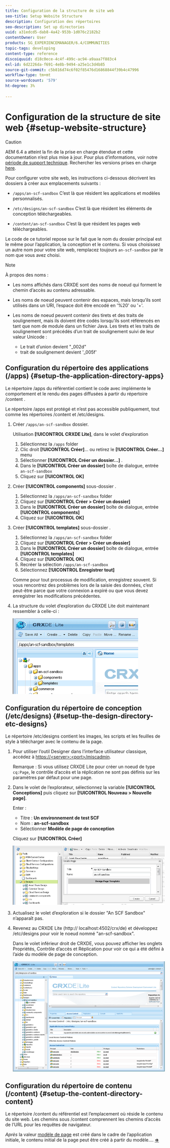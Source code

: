 ```yaml
---
title: Configuration de la structure de site web
seo-title: Setup Website Structure
description: Configuration des répertoires
seo-description: Set up directories
uuid: a31edcd5-dab8-4a42-953b-1d076c2182b2
contentOwner: User
products: SG_EXPERIENCEMANAGER/6.4/COMMUNITIES
topic-tags: developing
content-type: reference
discoiquuid: d18c0ece-4c4f-499c-ac94-a9aaa7f883c4
exl-id: 6d2226da-f691-4e8b-9494-a25e1c3d4b85
source-git-commit: c5b816d74c6f02f85476d16868844f39b4c47996
workflow-type: tm+mt
source-wordcount: '579'
ht-degree: 3%

---
```


# Configuration de la structure de site web {#setup-website-structure}

>[!CAUTION]
>
>AEM 6.4 a atteint la fin de la prise en charge étendue et cette documentation n’est plus mise à jour. Pour plus d’informations, voir notre [période de support technique](https://helpx.adobe.com/fr/support/programs/eol-matrix.html). Rechercher les versions prises en charge [here](https://experienceleague.adobe.com/docs/?lang=fr).

Pour configurer votre site web, les instructions ci-dessous décrivent les dossiers à créer aux emplacements suivants :

* `/apps/an-scf-sandbox`
C’est là que résident les applications et modèles personnalisés.

* `/etc/designs/an-scf-sandbox`
C’est là que résident les éléments de conception téléchargeables.

* `/content/an-scf-sandbox`
C’est là que résident les pages web téléchargeables.

Le code de ce tutoriel repose sur le fait que le nom du dossier principal est le même pour l’application, la conception et le contenu. Si vous choisissez un autre nom pour votre site web, remplacez toujours `an-scf-sandbox` par le nom que vous avez choisi.

>[!NOTE]
>
>À propos des noms :
>
>* Les noms affichés dans CRXDE sont des noms de noeud qui forment le chemin d’accès au contenu adressable.
>* Les noms de noeud peuvent contenir des espaces, mais lorsqu’ils sont utilisés dans un URI, l’espace doit être encodé en &#39;%20&#39; ou &#39;+&#39;.
>* Les noms de noeud peuvent contenir des tirets et des traits de soulignement, mais ils doivent être codés lorsqu’ils sont référencés en tant que nom de module dans un fichier Java. Les tirets et les traits de soulignement sont précédés d’un trait de soulignement suivi de leur valeur Unicode :
   >
   >   * Le trait d’union devient &quot;_002d&quot;
   >   * trait de soulignement devient &#39;_005f&#39;


## Configuration du répertoire des applications (/apps) {#setup-the-application-directory-apps}

Le répertoire /apps du référentiel contient le code avec implémente le comportement et le rendu des pages diffusées à partir du répertoire /content .

Le répertoire /apps est protégé et n’est pas accessible publiquement, tout comme les répertoires /content et /etc/designs.

1. Créer `/apps/an-scf-sandbox` dossier.

   Utilisation **[!UICONTROL CRXDE Lite]**, dans le volet d’exploration

   1. Sélectionnez la `/apps` folder
   1. Clic droit **[!UICONTROL Créer]**... ou retirez le **[!UICONTROL Créer...]** menu
   1. Sélectionner **[!UICONTROL Créer un dossier...]** .
   1. Dans le **[!UICONTROL Créer un dossier]** boîte de dialogue, entrée `an-scf-sandbox`
   1. Cliquez sur **[!UICONTROL OK]**

1. Créer **[!UICONTROL components]** sous-dossier .

   1. Sélectionnez la `/apps/an-scf-sandbox` folder
   1. Cliquez sur **[!UICONTROL Créer > Créer un dossier]**
   1. Dans le **[!UICONTROL Créer un dossier]** boîte de dialogue, entrée **[!UICONTROL components]**
   1. Cliquez sur **[!UICONTROL OK]**

1. Créer **[!UICONTROL templates]** sous-dossier .

   1. Sélectionnez la `/apps/an-scf-sandbox` folder
   1. Cliquez sur **[!UICONTROL Créer > Créer un dossier]**
   1. Dans le **[!UICONTROL Créer un dossier]** boîte de dialogue, entrée **[!UICONTROL templates]**
   1. Cliquez sur **[!UICONTROL OK]**
   1. Recréer la sélection `/apps/an-scf-sandbox`
   1. Sélectionnez **[!UICONTROL Enregistrer tout]**

   Comme pour tout processus de modification, enregistrez souvent. Si vous rencontrez des problèmes lors de la saisie des données, c’est peut-être parce que votre connexion a expiré ou que vous devez enregistrer les modifications précédentes.

1. La structure du volet d’exploration du CRXDE Lite doit maintenant ressembler à celle-ci :

   ![chlimage_1-44](assets/chlimage_1-44.png)

## Configuration du répertoire de conception (/etc/designs) {#setup-the-design-directory-etc-designs}

Le répertoire /etc/designs contient les images, les scripts et les feuilles de style à télécharger avec le contenu de la page.

1. Pour utiliser l’outil Designer dans l’interface utilisateur classique, accédez à [https://&lt;server>:&lt;port>/miscadmin](http://localhost:4502/miscadmin).

   Remarque : Si vous utilisez CRXDE Lite pour créer un noeud de type `cq:Page`, le contrôle d’accès et la réplication ne sont pas définis sur les paramètres par défaut pour une page.

1. Dans le volet de l’explorateur, sélectionnez la variable **[!UICONTROL Conceptions]** puis cliquez sur **[!UICONTROL Nouveau > Nouvelle page]**.

   Enter :

   * Titre : **Un environnement de test SCF**
   * Nom : **an-scf-sandbox**
   * Sélectionner **Modèle de page de conception**

   Cliquez sur **[!UICONTROL Créer]**

   ![chlimage_1-45](assets/chlimage_1-45.png)

1. Actualisez le volet d’exploration si le dossier &quot;An SCF Sandbox&quot; n’apparaît pas.

1. Revenez au CRXDE Lite (http:// localhost:4502/crx/de) et développez /etc/designs pour voir le noeud nommé &quot;an-scf-sandbox&quot;.

   Dans le volet inférieur droit de CRXDE, vous pouvez afficher les onglets Propriétés, Contrôle d’accès et Réplication pour voir ce qui a été défini à l’aide du modèle de page de conception.

   ![chlimage_1-46](assets/chlimage_1-46.png)

## Configuration du répertoire de contenu (/content) {#setup-the-content-directory-content}

Le répertoire /content du référentiel est l’emplacement où réside le contenu du site web. Les chemins sous /content comprennent les chemins d’accès de l’URL pour les requêtes de navigateur.

*Après* la valeur [modèle de page](initial-app.md#createthepagetemplate) est créé dans le cadre de l’application initiale, le contenu initial de la page peut être créé à partir du modèle.... [**⇒**](initial-app.md)
